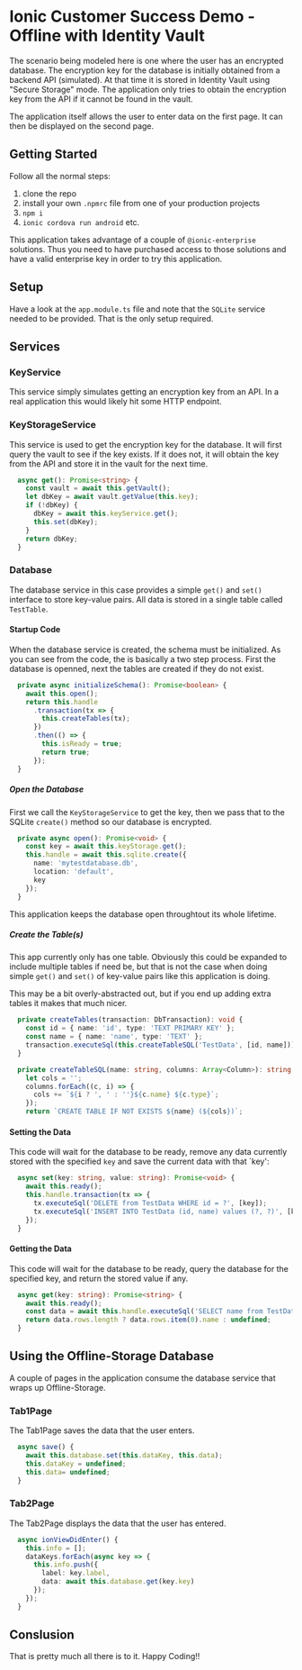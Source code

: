 # Ionic Customer Success Demo - Offline with Identity Vault

The scenario being modeled here is one where the user has an encrypted database. The encryption key for the database is initially obtained from a backend API (simulated). At that time it is stored in Identity Vault using "Secure Storage" mode. The application only tries to obtain the encryption key from the API if it cannot be found in the vault.

The application itself allows the user to enter data on the first page. It can then be displayed on the second page.

## Getting Started

Follow all the normal steps:

1. clone the repo
1. install your own `.npmrc` file from one of your production projects
1. `npm i`
1. `ionic cordova run android` etc.

This application takes advantage of a couple of `@ionic-enterprise` solutions. Thus you need to have purchased access to those solutions and have a valid enterprise key in order to try this application.

## Setup

Have a look at the `app.module.ts` file and note that the `SQLite` service needed to be provided. That is the only setup required.

## Services

### KeyService

This service simply simulates getting an encryption key from an API. In a real application this would likely hit some HTTP endpoint.

### KeyStorageService

This service is used to get the encryption key for the database. It will first query the vault to see if the key exists. If it does not, it will obtain the key from the API and store it in the vault for the next time.

```TypeScript
  async get(): Promise<string> {
    const vault = await this.getVault();
    let dbKey = await vault.getValue(this.key);
    if (!dbKey) {
      dbKey = await this.keyService.get();
      this.set(dbKey);
    }
    return dbKey;
  }
```

### Database

The database service in this case provides a simple `get()` and `set()` interface to store key-value pairs. All data is stored in a single table called `TestTable`.

#### Startup Code

When the database service is created, the schema must be initialized. As you can see from the code, the is basically a two step process. First the database is openned, next the tables are created if they do not exist.

```TypeScript
  private async initializeSchema(): Promise<boolean> {
    await this.open();
    return this.handle
      .transaction(tx => {
        this.createTables(tx);
      })
      .then(() => {
        this.isReady = true;
        return true;
      });
  }
```

##### Open the Database

First we call the `KeyStorageService` to get the key, then we pass that to the SQLite `create()` method so our database is encrypted.

```TypeScript
  private async open(): Promise<void> {
    const key = await this.keyStorage.get();
    this.handle = await this.sqlite.create({
      name: 'mytestdatabase.db',
      location: 'default',
      key
    });
  }
```

This application keeps the database open throughtout its whole lifetime.

##### Create the Table(s)

This app currently only has one table. Obviously this could be expanded to include multiple tables if need be, but that is not the case when doing simple `get()` and `set()` of key-value pairs like this application is doing.

This may be a bit overly-abstracted out, but if you end up adding extra tables it makes that much nicer.

```TypeScript
  private createTables(transaction: DbTransaction): void {
    const id = { name: 'id', type: 'TEXT PRIMARY KEY' };
    const name = { name: 'name', type: 'TEXT' };
    transaction.executeSql(this.createTableSQL('TestData', [id, name]));
  }

  private createTableSQL(name: string, columns: Array<Column>): string {
    let cols = '';
    columns.forEach((c, i) => {
      cols += `${i ? ', ' : ''}${c.name} ${c.type}`;
    });
    return `CREATE TABLE IF NOT EXISTS ${name} (${cols})`;

```

#### Setting the Data

This code will wait for the database to be ready, remove any data currently stored with the specified `key` and save the current data with that `key':

```TypeScript
  async set(key: string, value: string): Promise<void> {
    await this.ready();
    this.handle.transaction(tx => {
      tx.executeSql('DELETE from TestData WHERE id = ?', [key]);
      tx.executeSql('INSERT INTO TestData (id, name) values (?, ?)', [key, value]);
    });
  }
```

#### Getting the Data

This code will wait for the database to be ready, query the database for the specified key, and return the stored value if any.

```TypeScript
  async get(key: string): Promise<string> {
    await this.ready();
    const data = await this.handle.executeSql('SELECT name from TestData WHERE id = ?', [key]);
    return data.rows.length ? data.rows.item(0).name : undefined;
  }
```

## Using the Offline-Storage Database

A couple of pages in the application consume the database service that wraps up Offline-Storage.

### Tab1Page

The Tab1Page saves the data that the user enters.

```TypeScript
  async save() {
    await this.database.set(this.dataKey, this.data);
    this.dataKey = undefined;
    this.data= undefined;
  }
```

### Tab2Page

The Tab2Page displays the data that the user has entered.

```TypeScript
  async ionViewDidEnter() {
    this.info = [];
    dataKeys.forEach(async key => {
      this.info.push({
        label: key.label,
        data: await this.database.get(key.key)
      });
    });
  }
```

## Conslusion

That is pretty much all there is to it. Happy Coding!!
